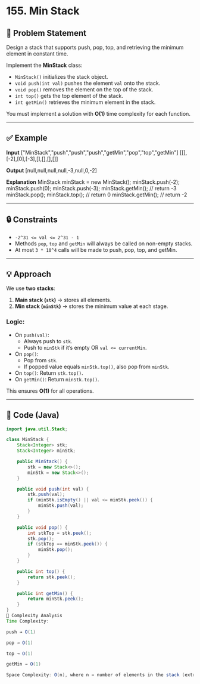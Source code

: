 # 155. Min Stack

## 📝 Problem Statement

Design a stack that supports push, pop, top, and retrieving the minimum element in constant time.

Implement the **MinStack** class:

- `MinStack()` initializes the stack object.
- `void push(int val)` pushes the element `val` onto the stack.
- `void pop()` removes the element on the top of the stack.
- `int top()` gets the top element of the stack.
- `int getMin()` retrieves the minimum element in the stack.

You must implement a solution with **O(1)** time complexity for each function.

---

## ✅ Example

**Input**
["MinStack","push","push","push","getMin","pop","top","getMin"]
[[],[-2],[0],[-3],[],[],[],[]]

**Output**
[null,null,null,null,-3,null,0,-2]

**Explanation**
MinStack minStack = new MinStack();
minStack.push(-2);
minStack.push(0);
minStack.push(-3);
minStack.getMin(); // return -3
minStack.pop();
minStack.top(); // return 0
minStack.getMin(); // return -2

---

## 🔒 Constraints

- `-2^31 <= val <= 2^31 - 1`
- Methods `pop`, `top` and `getMin` will always be called on non-empty stacks.
- At most `3 * 10^4` calls will be made to push, pop, top, and getMin.

---

## 💡 Approach

We use **two stacks**:

1. **Main stack (`stk`)** → stores all elements.
2. **Min stack (`minStk`)** → stores the minimum value at each stage.

### Logic:

- On `push(val)`:
  - Always push to `stk`.
  - Push to `minStk` if it’s empty OR `val <= currentMin`.
- On `pop()`:
  - Pop from `stk`.
  - If popped value equals `minStk.top()`, also pop from `minStk`.
- On `top()`: Return `stk.top()`.
- On `getMin()`: Return `minStk.top()`.

This ensures **O(1)** for all operations.

---

## 🧩 Code (Java)

```java
import java.util.Stack;

class MinStack {
    Stack<Integer> stk;
    Stack<Integer> minStk;

    public MinStack() {
        stk = new Stack<>();
        minStk = new Stack<>();
    }

    public void push(int val) {
        stk.push(val);
        if (minStk.isEmpty() || val <= minStk.peek()) {
            minStk.push(val);
        }
    }

    public void pop() {
        int stkTop = stk.peek();
        stk.pop();
        if (stkTop == minStk.peek()) {
            minStk.pop();
        }
    }

    public int top() {
        return stk.peek();
    }

    public int getMin() {
        return minStk.peek();
    }
}
🚀 Complexity Analysis
Time Complexity:

push → O(1)

pop → O(1)

top → O(1)

getMin → O(1)

Space Complexity: O(n), where n = number of elements in the stack (extra space for minStk).

```
